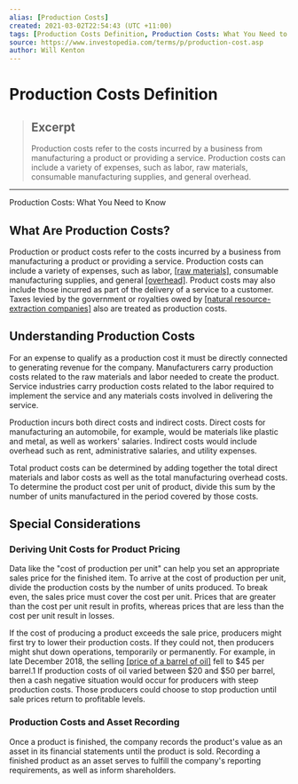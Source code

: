 ```yaml
---
alias: [Production Costs]
created: 2021-03-02T22:54:43 (UTC +11:00)
tags: [Production Costs Definition, Production Costs: What You Need to Know]
source: https://www.investopedia.com/terms/p/production-cost.asp
author: Will Kenton
---
```


# Production Costs Definition

> ## Excerpt
> Production costs refer to the costs incurred by a business from manufacturing a product or providing a service. Production costs can include a variety of expenses, such as labor, raw materials, consumable manufacturing supplies, and general overhead.

---

Production Costs: What You Need to Know
## What Are Production Costs?

Production or product costs refer to the costs incurred by a business from manufacturing a product or providing a service. Production costs can include a variety of expenses, such as labor, [[raw materials]](https://www.investopedia.com/terms/r/rawmaterials.asp), consumable manufacturing supplies, and general [[overhead]](https://www.investopedia.com/ask/answers/101314/what-are-differences-between-operating-expenses-and-overhead-expenses.asp). Product costs may also include those incurred as part of the delivery of a service to a customer. Taxes levied by the government or royalties owed by [[natural resource-extraction companies]](https://www.investopedia.com/articles/basics/12/natural-resource-investing.asp) also are treated as production costs.

## Understanding Production Costs

For an expense to qualify as a production cost it must be directly connected to generating revenue for the company. Manufacturers carry production costs related to the raw materials and labor needed to create the product. Service industries carry production costs related to the labor required to implement the service and any materials costs involved in delivering the service.

Production incurs both direct costs and indirect costs. Direct costs for manufacturing an automobile, for example, would be materials like plastic and metal, as well as workers' salaries. Indirect costs would include overhead such as rent, administrative salaries, and utility expenses.

Total product costs can be determined by adding together the total direct materials and labor costs as well as the total manufacturing overhead costs. To determine the product cost per unit of product, divide this sum by the number of units manufactured in the period covered by those costs.

## Special Considerations

### Deriving Unit Costs for Product Pricing

Data like the "cost of production per unit" can help you set an appropriate sales price for the finished item. To arrive at the cost of production per unit, divide the production costs by the number of units produced. To break even, the sales price must cover the cost per unit. Prices that are greater than the cost per unit result in profits, whereas prices that are less than the cost per unit result in losses.

If the cost of producing a product exceeds the sale price, producers might first try to lower their production costs. If they could not, then producers might shut down operations, temporarily or permanently. For example, in late December 2018, the selling [[price of a barrel of oil]](https://www.investopedia.com/ask/answers/012715/what-causes-oil-prices-fluctuate.asp) fell to $45 per barrel.1 If production costs of oil varied between $20 and $50 per barrel, then a cash negative situation would occur for producers with steep production costs. Those producers could choose to stop production until sale prices return to profitable levels. 

### Production Costs and Asset Recording

Once a product is finished, the company records the product's value as an asset in its financial statements until the product is sold. Recording a finished product as an asset serves to fulfill the company's reporting requirements, as well as inform shareholders.
